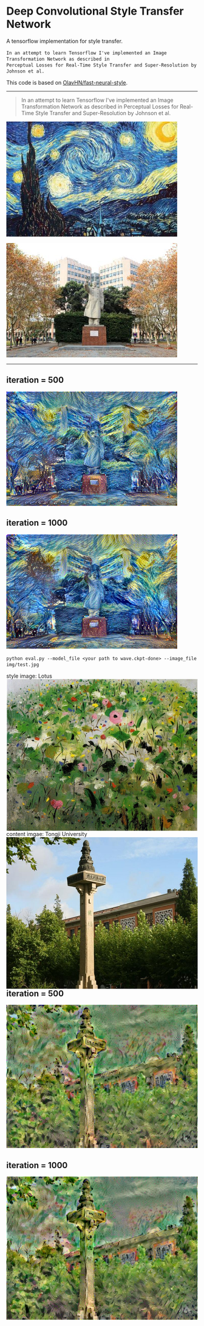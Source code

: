 # Deep Convolutional Style Transfer Network
A tensorflow implementation for style transfer.

    In an attempt to learn Tensorflow I've implemented an Image Transformation Network as described in 
    Perceptual Losses for Real-Time Style Transfer and Super-Resolution by Johnson et al.

This code is based on [OlavHN/fast-neural-style](https://github.com/OlavHN/fast-neural-style).

*****


>   In an attempt to learn Tensorflow I've implemented an Image Transformation Network as described in Perceptual Losses for Real-Time Style Transfer and Super-Resolution by Johnson et al.

![](examples/2-style2.jpg) 

![](examples/012-content.jpg)

---
iteration = 500
---
![](examples/tongji20_iter_500.jpg)

iteration = 1000
---
![](examples/tongji20.jpg)

    python eval.py --model_file <your path to wave.ckpt-done> --image_file img/test.jpg


style image: Lotus
<img src="examples/5-style.jpg" width = "533" height = "398" alt="5-style" align=left />  

content imgae: Tongji University
<img src="examples/6-content.jpg" width = "530" height = "398" alt="6-content" align=left />  

iteration = 500
---
![](examples/tongji07_iter_500.jpg)

iteration = 1000
---
![](examples/tongji07.jpg)
